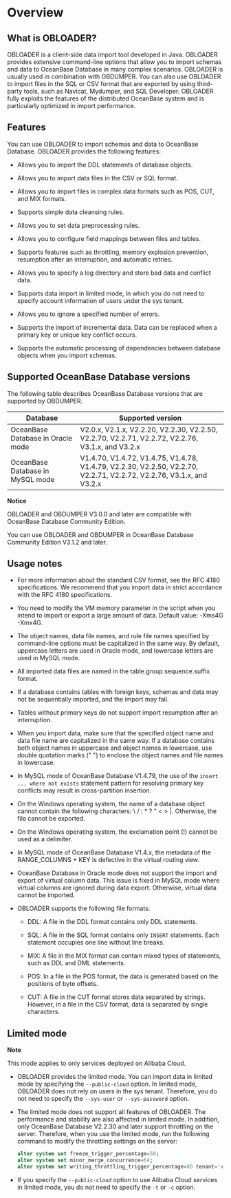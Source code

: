 Overview 
=============================



What is OBLOADER? 
--------------------------------------

OBLOADER is a client-side data import tool developed in Java. OBLOADER provides extensive command-line options that allow you to import schemas and data to OceanBase Database in many complex scenarios. OBLOADER is usually used in combination with OBDUMPER. You can also use OBLOADER to import files in the SQL or CSV format that are exported by using third-party tools, such as Navicat, Mydumper, and SQL Developer. OBLOADER fully exploits the features of the distributed OceanBase system and is particularly optimized in import performance.

Features 
-----------------------------

You can use OBLOADER to import schemas and data to OceanBase Database. OBLOADER provides the following features:

* Allows you to import the DDL statements of database objects.

  

* Allows you to import data files in the CSV or SQL format.

  

* Allows you to import files in complex data formats such as POS, CUT, and MIX formats.

  

* Supports simple data cleansing rules.

  

* Allows you to set data preprocessing rules.

  

* Allows you to configure field mappings between files and tables.

  

* Supports features such as throttling, memory explosion prevention, resumption after an interruption, and automatic retries.

  

* Allows you to specify a log directory and store bad data and conflict data.

  

* Supports data import in limited mode, in which you do not need to specify account information of users under the sys tenant.

  

* Allows you to ignore a specified number of errors.

  

* Supports the import of incremental data. Data can be replaced when a primary key or unique key conflict occurs.

  

* Supports the automatic processing of dependencies between database objects when you import schemas.

  




Supported OceanBase Database versions 
----------------------------------------------------------

The following table describes OceanBase Database versions that are supported by OBDUMPER.


|           **Database**            |                                                 **Supported version**                                                 |
|-----------------------------------|-----------------------------------------------------------------------------------------------------------------------|
| OceanBase Database in Oracle mode | V2.0.x, V2.1.x, V2.2.20, V2.2.30, V2.2.50, V2.2.70, V2.2.71, V2.2.72, V2.2.76, V3.1.x, and V3.2.x                     |
| OceanBase Database in MySQL mode  | V1.4.70, V1.4.72, V1.4.75, V1.4.78, V1.4.79, V2.2.30, V2.2.50, V2.2.70, V2.2.71, V2.2.72, V2.2.76, V3.1.x, and V3.2.x |


**Notice**



OBLOADER and OBDUMPER V3.0.0 and later are compatible with OceanBase Database Community Edition. 

You can use OBLOADER and OBDUMPER in OceanBase Database Community Edition V3.1.2 and later.

Usage notes 
--------------------------------

* For more information about the standard CSV format, see the RFC 4180 specifications. We recommend that you import data in strict accordance with the RFC 4180 specifications.

  

* You need to modify the VM memory parameter in the script when you intend to import or export a large amount of data. Default value: -Xms4G -Xmx4G.

  

* The object names, data file names, and rule file names specified by command-line options must be capitalized in the same way. By default, uppercase letters are used in Oracle mode, and lowercase letters are used in MySQL mode.

  

* All imported data files are named in the table.group.sequence.suffix format.

  

* If a database contains tables with foreign keys, schemas and data may not be sequentially imported, and the import may fail.

  

* Tables without primary keys do not support import resumption after an interruption.

  

* When you import data, make sure that the specified object name and data file name are capitalized in the same way. If a database contains both object names in uppercase and object names in lowercase, use double quotation marks (" ") to enclose the object names and file names in lowercase.

  

* In MySQL mode of OceanBase Database V1.4.79, the use of the `insert ... where not exists` statement pattern for resolving primary key conflicts may result in cross-partition insertion.

  

* On the Windows operating system, the name of a database object cannot contain the following characters: \\ / : \* ? " \< \> \|. Otherwise, the file cannot be exported.

  

* On the Windows operating system, the exclamation point (!) cannot be used as a delimiter.

  

* In MySQL mode of OceanBase Database V1.4.x, the metadata of the RANGE_COLUMNS + KEY is defective in the virtual routing view.

  

* OceanBase Database in Oracle mode does not support the import and export of virtual column data. This issue is fixed in MySQL mode where virtual columns are ignored during data export. Otherwise, virtual data cannot be imported.

  

* OBLOADER supports the following file formats:

  * DDL: A file in the DDL format contains only DDL statements.

    
  
  * SQL: A file in the SQL format contains only `INSERT` statements. Each statement occupies one line without line breaks.

    
  
  * MIX: A file in the MIX format can contain mixed types of statements, such as DDL and DML statements.

    
  
  * POS: In a file in the POS format, the data is generated based on the positions of byte offsets.

    
  
  * CUT: A file in the CUT format stores data separated by strings. However, in a file in the CSV format, data is separated by single characters.

    
  

  




Limited mode 
---------------------------------

**Note**



This mode applies to only services deployed on Alibaba Cloud.

* OBLOADER provides the limited mode. You can import data in limited mode by specifying the `--public-cloud` option. In limited mode, OBLOADER does not rely on users in the sys tenant. Therefore, you do not need to specify the `--sys-user` or `--sys-password` option.

  

* The limited mode does not support all features of OBLOADER. The performance and stability are also affected in limited mode. In addition, only OceanBase Database V2.2.30 and later support throttling on the server. Therefore, when you use the limited mode, run the following command to modify the throttling settings on the server:

  ```sql
  alter system set freeze_trigger_percentage=50;
  alter system set minor_merge_concurrence=64;
  alter system set writing_throttling_trigger_percentage=80 tenant='xxx';
  ```

  




<!-- -->

* If you specify the `--public-cloud` option to use Alibaba Cloud services in limited mode, you do not need to specify the `-t` or `-c` option.

  




